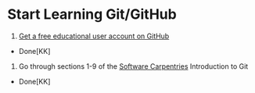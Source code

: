 # Start Learning Git/GitHub

1. [Get a free educational user account on GitHub](https://education.github.com/discount_requests/student_application)
* Done[KK]
1. Go through sections 1-9 of the [Software Carpentries](https://swcarpentry.github.io/git-novice/guide/index.html) Introduction to Git
* Done[KK]
